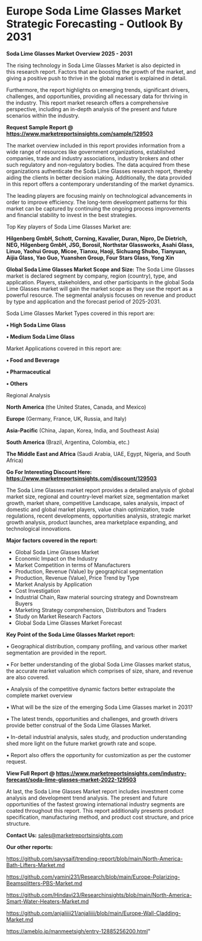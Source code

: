  # Europe Soda Lime Glasses Market Strategic Forecasting - Outlook By 2031

<Strong> Soda Lime Glasses Market Overview 2025 - 2031</strong>

The rising technology in Soda Lime Glasses Market is also depicted in this research report. Factors that are boosting the growth of the market, and giving a positive push to thrive in the global market is explained in detail.

Furthermore, the report highlights on emerging trends, significant drivers, challenges, and opportunities, providing all necessary data for thriving in the industry. This report market research offers a comprehensive perspective, including an in-depth analysis of the present and future scenarios within the industry.

<strong>Request Sample Report @ <a href=https://www.marketreportsinsights.com/sample/129503>https://www.marketreportsinsights.com/sample/129503</a></strong>

The market overview included in this report provides information from a wide range of resources like government organizations, established companies, trade and industry associations, industry brokers and other such regulatory and non-regulatory bodies. The data acquired from these organizations authenticate the Soda Lime Glasses research report, thereby aiding the clients in better decision making. Additionally, the data provided in this report offers a contemporary understanding of the market dynamics.

The leading players are focusing mainly on technological advancements in order to improve efficiency. The long-term development patterns for this market can be captured by continuing the ongoing process improvements and financial stability to invest in the best strategies.

Top Key players of Soda Lime Glasses Market are:

<strong>Hilgenberg GmbH, Schott, Corning, Kavalier, Duran, Nipro, De Dietrich, NEG, Hilgenberg GmbH, JSG, Borosil, Northstar Glassworks, Asahi Glass, Linuo, Yaohui Group, Micoe, Tianxu, Haoji, Sichuang Shubo, Tianyuan, Aijia Glass, Yao Guo, Yuanshen Group, Four Stars Glass, Yong Xin</strong>

<strong><b>Global Soda Lime Glasses Market Scope and Size:</b></strong>
The Soda Lime Glasses market is declared segment by company, region (country), type, and application. Players, stakeholders, and other participants in the global Soda Lime Glasses market will gain the market scope as they use the report as a powerful resource. The segmental analysis focuses on revenue and product by type and application and the forecast period of 2025-2031.

Soda Lime Glasses Market Types covered in this report are:

<strong>• High Soda Lime Glass

• Medium Soda Lime Glass</strong>

Market Applications covered in this report are:

<strong>• Food and Beverage

• Pharmaceutical

• Others</strong> 

Regional Analysis

<strong>North America</strong> (the United States, Canada, and Mexico)

<strong>Europe</strong> (Germany, France, UK, Russia, and Italy)

<strong>Asia-Pacific</strong> (China, Japan, Korea, India, and Southeast Asia)

<strong>South America</strong> (Brazil, Argentina, Colombia, etc.)

<strong>The Middle East and Africa</strong> (Saudi Arabia, UAE, Egypt, Nigeria, and South Africa)

<strong>Go For Interesting Discount Here: <a href=https://www.marketreportsinsights.com/discount/129503>https://www.marketreportsinsights.com/discount/129503</a></strong>

The Soda Lime Glasses market report provides a detailed analysis of global market size, regional and country-level market size, segmentation market growth, market share, competitive Landscape, sales analysis, impact of domestic and global market players, value chain optimization, trade regulations, recent developments, opportunities analysis, strategic market growth analysis, product launches, area marketplace expanding, and technological innovations.

<strong><b>Major factors covered in the report:</b></strong>
<ul>
  <li>Global Soda Lime Glasses Market </li>
  <li>Economic Impact on the Industry</li>
  <li>Market Competition in terms of Manufacturers</li>
  <li>Production, Revenue (Value) by geographical segmentation</li>
  <li>Production, Revenue (Value), Price Trend by Type</li>
  <li>Market Analysis by Application</li>
  <li>Cost Investigation</li>
  <li>Industrial Chain, Raw material sourcing strategy and Downstream Buyers</li>
  <li>Marketing Strategy comprehension, Distributors and Traders</li>
  <li>Study on Market Research Factors</li>
  <li>Global Soda Lime Glasses Market Forecast</li>
</ul>

<strong><b>Key Point of the Soda Lime Glasses Market report:</b></strong>

• Geographical distribution, company profiling, and various other market segmentation are provided in the report.

• For better understanding of the global Soda Lime Glasses market status, the accurate market valuation which comprises of size, share, and revenue are also covered.

• Analysis of the competitive dynamic factors better extrapolate the complete market overview

• What will be the size of the emerging Soda Lime Glasses market in 2031?

• The latest trends, opportunities and challenges, and growth drivers provide better construal of the Soda Lime Glasses Market.

• In-detail industrial analysis, sales study, and production understanding shed more light on the future market growth rate and scope.

• Report also offers the opportunity for customization as per the customer request.

<strong><b>View Full Report @ <a href=https://www.marketreportsinsights.com/industry-forecast/soda-lime-glasses-market-2022-129503>https://www.marketreportsinsights.com/industry-forecast/soda-lime-glasses-market-2022-129503</a></b></strong>


At last, the Soda Lime Glasses Market report includes investment come analysis and development trend analysis. The present and future opportunities of the fastest growing international industry segments are coated throughout this report. This report additionally presents product specification, manufacturing method, and product cost structure, and price structure.

<strong>Contact Us:</strong>
sales@marketreportsinsights.com

<strong>Our other reports:</strong>

<a href=https://github.com/sayysaif/trending-report/blob/main/North-America-Bath-Lifters-Market.md>https://github.com/sayysaif/trending-report/blob/main/North-America-Bath-Lifters-Market.md</a>

<a href=https://github.com/yamini231/Research/blob/main/Europe-Polarizing-Beamsplitters-PBS-Market.md>https://github.com/yamini231/Research/blob/main/Europe-Polarizing-Beamsplitters-PBS-Market.md</a>

<a href=https://github.com/Hindavi23/Researchinsights/blob/main/North-America-Smart-Water-Heaters-Market.md>https://github.com/Hindavi23/Researchinsights/blob/main/North-America-Smart-Water-Heaters-Market.md</a>

<a href=https://github.com/anjaliiii21/anjaliiii/blob/main/Europe-Wall-Cladding-Market.md>https://github.com/anjaliiii21/anjaliiii/blob/main/Europe-Wall-Cladding-Market.md</a>

<a href=https://ameblo.jp/manmeetsigh/entry-12885256200.html>https://ameblo.jp/manmeetsigh/entry-12885256200.html</a>"
